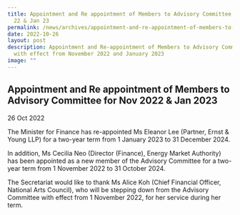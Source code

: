 ```yaml
---
title: Appointment and Re appointment of Members to Advisory Committee for Nov
  22 & Jan 23
permalink: /news/archives/appointment-and-re-appointment-of-members-to-advisory-committee-2022/
date: 2022-10-26
layout: post
description: Appointment and Re-appointment of Members to Advisory Committee
  with effect from November 2022 and January 2023
image: ""
---
```

Appointment and Re appointment of Members to Advisory Committee for Nov 2022 & Jan 2023
---------------------------------------------------------------------------------------------------------------

26 Oct 2022

The Minister for Finance has re-appointed Ms Eleanor Lee (Partner, Ernst & Young LLP) for a two-year term from 1 January 2023 to 31 December 2024.

In addition, Ms Cecilia Neo (Director (Finance), Energy Market Authority) has been appointed as a new member of the Advisory Committee for a two-year term from 1 November 2022 to 31 October 2024.

The Secretariat would like to thank Ms Alice Koh (Chief Financial Officer, National Arts Council), who will be stepping down from the Advisory Committee with effect from 1 November 2022, for her service during her term.